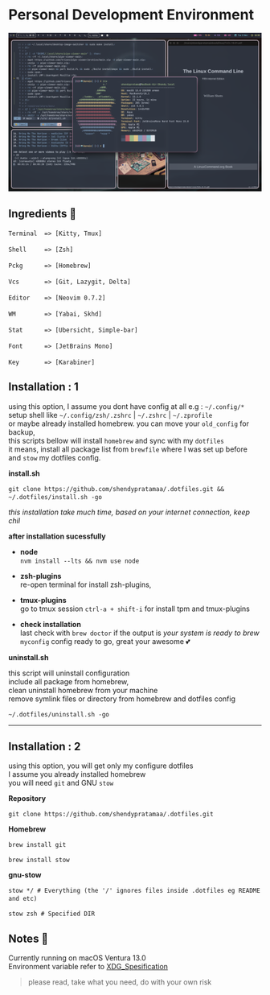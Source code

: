 # Personal Development Environment

![example](./ohmysetup.png)

## Ingredients 🥘

```"info"
Terminal  => [Kitty, Tmux]

Shell     => [Zsh]

Pckg      => [Homebrew]

Vcs       => [Git, Lazygit, Delta]

Editor    => [Neovim 0.7.2]

WM        => [Yabai, Skhd]

Stat      => [Ubersicht, Simple-bar]

Font      => [JetBrains Mono]

Key       => [Karabiner]
```

## Installation : 1

using this option, I assume you dont have config at all e.g : `~/.config/*`\
setup shell like `~/.config/zsh/.zshrc` | `~/.zshrc` | `~/.zprofile` \
or maybe already installed homebrew. you can move your `old_config` for backup, \
this scripts bellow will install `homebrew` and sync with my `dotfiles` \
it means, install all package list from `brewfile` where I was set up before \
and `stow` my dotfiles config.

**install.sh**

```git"
git clone https://github.com/shendypratamaa/.dotfiles.git && ~/.dotfiles/install.sh -go
```

_this installation take much time, based on your internet connection, keep chil_

**after installation sucessfully**

- **node** \
     `nvm install --lts && nvm use node`

- **zsh-plugins** \
     re-open terminal for install zsh-plugins,

- **tmux-plugins** \
     go to tmux session `ctrl-a + shift-i` for install tpm and tmux-plugins

- **check installation**\
     last check with `brew doctor` if the output is _your system is ready to brew_ \
     `myconfig` config ready to go, great your awesome 💕

**uninstall.sh**

this script will uninstall configuration \
include all package from homebrew, \
clean uninstall homebrew from your machine \
remove symlink files or directory from homebrew and dotfiles config

```git"
~/.dotfiles/uninstall.sh -go
```

<hr>

## Installation : 2

using this option, you will get only my configure dotfiles \
I assume you already installed homebrew \
you will need `git` and GNU `stow`

**Repository**

```"git"
git clone https://github.com/shendypratamaa/.dotfiles.git
```

**Homebrew**

```"git"
brew install git
```

```"git"
brew install stow
```

**gnu-stow**

```"git"
stow */ # Everything (the '/' ignores files inside .dotfiles eg README and etc)
```

```"git"
stow zsh # Specified DIR
```

## Notes 📖

Currently running on macOS Ventura 13.0 \
Environment variable refer to [XDG_Spesification](https://specifications.freedesktop.org/basedir-spec/basedir-spec-latest.html)

> please read, take what you need, do with your own risk

